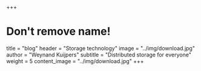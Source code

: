 +++
# Don't remove name!
title = "blog"
header = "Storage technology"
image = "../img/download.jpg"
author = "Weynand Kuijpers"
subtitle = "Distributed storage for everyone"
weight = 5
content_image  = "../img/download.jpg"
+++
